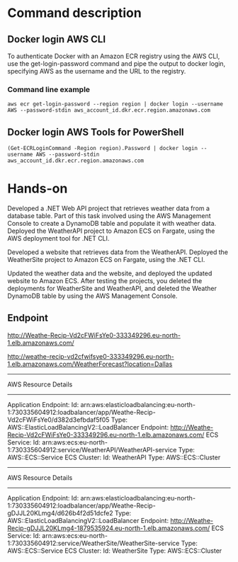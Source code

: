 # Command description
## Docker login AWS CLI
To authenticate Docker with an Amazon ECR registry using the AWS CLI, use the get-login-password command and pipe the output to docker login, specifying AWS as the username and the URL to the registry.
### Command line example
`aws ecr get-login-password --region region | docker login --username AWS --password-stdin aws_account_id.dkr.ecr.region.amazonaws.com`
## Docker login AWS Tools for PowerShell
`(Get-ECRLoginCommand -Region region).Password | docker login --username AWS --password-stdin aws_account_id.dkr.ecr.region.amazonaws.com`

# Hands-on

Developed a .NET Web API project that retrieves weather data from a database table. Part of this task involved using the AWS Management Console to create a DynamoDB table and populate it with weather data. Deployed the WeatherAPI project to Amazon ECS on Fargate, using the AWS deployment tool for .NET CLI.

Developed a website that retrieves data from the WeatherAPI. Deployed the WeatherSite project to Amazon ECS on Fargate, using the .NET CLI. 

Updated the weather data and the website, and deployed the updated website to Amazon ECS. After testing the projects, you deleted the deployments for WeatherSite and WeatherAPI, and deleted the Weather DynamoDB table by using the AWS Management Console.

## Endpoint

http://Weathe-Recip-Vd2cFWiFsYe0-333349296.eu-north-1.elb.amazonaws.com/

http://weathe-recip-vd2cfwifsye0-333349296.eu-north-1.elb.amazonaws.com/WeatherForecast?location=Dallas

********************
AWS Resource Details
********************

Application Endpoint:
        Id: arn:aws:elasticloadbalancing:eu-north-1:730335604912:loadbalancer/app/Weathe-Recip-Vd2cFWiFsYe0/d382d3efbdaf5f05
        Type: AWS::ElasticLoadBalancingV2::LoadBalancer
        Endpoint: http://Weathe-Recip-Vd2cFWiFsYe0-333349296.eu-north-1.elb.amazonaws.com/
ECS Service:
        Id: arn:aws:ecs:eu-north-1:730335604912:service/WeatherAPI/WeatherAPI-service
        Type: AWS::ECS::Service
ECS Cluster:
        Id: WeatherAPI
        Type: AWS::ECS::Cluster

********************
AWS Resource Details
********************

Application Endpoint:
        Id: arn:aws:elasticloadbalancing:eu-north-1:730335604912:loadbalancer/app/Weathe-Recip-gDJJL20KLmg4/d626b4f2d51dcfe2
        Type: AWS::ElasticLoadBalancingV2::LoadBalancer
        Endpoint: http://Weathe-Recip-gDJJL20KLmg4-1879535924.eu-north-1.elb.amazonaws.com/
ECS Service:
        Id: arn:aws:ecs:eu-north-1:730335604912:service/WeatherSite/WeatherSite-service
        Type: AWS::ECS::Service
ECS Cluster:
        Id: WeatherSite
        Type: AWS::ECS::Cluster